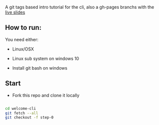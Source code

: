 
A git tags based intro tutorial for the cli, also a gh-pages branchs with the [live slides](http://alonisser.github.io/welcome-cli)

## How to run:

You need either:

* Linux/OSX

* Linux sub system on windows 10

* Install git bash on windows 

## Start

* Fork this repo and clone it locally

```bash

cd welcome-cli
git fetch --all
git checkout -f step-0
```

